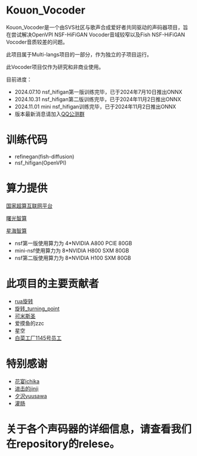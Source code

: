 # Kouon_Vocoder
Kouon_Vocoder是一个由SVS社区与歌声合成爱好者共同驱动的声码器项目，旨在尝试解决OpenVPI NSF-HiFiGAN Vocoder音域较窄以及Fish NSF-HiFiGAN Vocoder音质较差的问题。

此项目属于Multi-langs项目的一部分，作为独立的子项目运行。

此Vocoder项目仅作为研究和非商业使用。

目前进度：
- 2024.07.10 nsf_hifigan第一版训练完毕，已于2024年7月10日推出ONNX
- 2024.10.31 nsf_hifigan第二版训练完毕，已于2024年11月2日推出ONNX
- 2024.11.01 mini nsf_hifigan训练完毕，已于2024年11月2日推出ONNX
- 版本最新消息请加入[QQ公测群](http://qm.qq.com/cgi-bin/qm/qr?_wv=1027&k=AgfyrH0ngohMBn9iRAp9E4jZPEhoQBn5&authKey=QvzDSQcjAOk5ekwV2QXri7ovKx6WCWo%2B%2FuBdtUts%2FX%2Bqyy4esBe3JaGe7Z%2FGV8ls&noverify=0&group_code=749073684)

# 训练代码

- refinegan(fish-diffusion)
- nsf_hifigan(OpenVPI)

# 算力提供

[国家超算互联网平台](https://www.scnet.cn/)

[曙光智算](https://ac.sugon.com/)

[星海智算](https://gpu.spacehpc.com/)

- nsf第一版使用算力为 4*NVIDIA A800 PCIE 80GB
- mini-nsf使用算力为 8*NVIDIA H800 SXM 80GB
- nsf第二版使用算力为 8*NVIDIA H100 SXM 80GB


# 此项目的主要贡献者

- [rua旋转](https://space.bilibili.com/434036807)
- [旋转_turning_point](https://space.bilibili.com/285801087/)
- [可米斯圣](https://space.bilibili.com/51208271/)
- 爱摸鱼的zzc
- 星空
- [白菜工厂1145号员工](https://space.bilibili.com/518098961/)

# 特别感谢
- [花宴ichika](https://space.bilibili.com/1274610906)
- [进击的jinji](https://space.bilibili.com/35467228988070516)
- [夕沢yuusawa](https://space.bilibili.com/50750599)
- [灌肠]()

# 关于各个声码器的详细信息，请查看我们在repository的relese。
